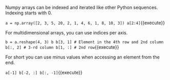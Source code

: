Numpy arrays can be indexed and iterated like other Python sequences. Indexing starts with 0.

`a = np.array([2, 3, 5, 20, 2, 1, 4, 6, 1, 8, 10, 3])
a[2:4]`{{execute}}

For multidimensional arrays, you can use indices per axis.

`b = a.reshape(4, 3)
b
b[3, 1] # Element in the 4th row and 2nd column
b[:, 2] # 3-rd column
b[1, :] # 2nd row`{{execute}}

For short you can use minus values when accessing an element from the end.

`a[-1]
b[-2, :]
b[:, -1]`{{execute}}
